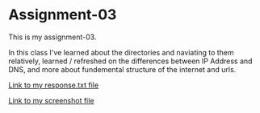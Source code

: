 # Assignment-03

This is my assignment-03.

In this class I've learned about the directories and naviating to them relatively, learned / refreshed on the differences between IP Address and DNS, and more about fundemental structure of the internet and urls.

[Link to my response.txt file](responses.txt)

[Link to my screenshot file](images/Screenshot%202023-02-01%20at%206.52.17%20PM.png)

